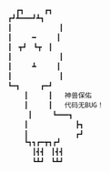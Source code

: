       ┏┓　　　┏┓
    ┏┛┻━━━┛┻┓
    ┃　　　　　　　┃
    ┃　　　━　　　┃
    ┃　┳┛　┗┳　┃
    ┃　　　　　　　┃
    ┃　　　┻　　　┃
    ┃　　　　　　　┃
    ┗━┓　　　┏━┛
        ┃　　　┃   神兽保佑
        ┃　　　┃   代码无BUG！
         ┃　　　┗━━━┓
        ┃　　　　　　　┣┓
        ┃　　　　　　　┏┛
        ┗┓┓┏━┳┓┏┛
          ┃┫┫　┃┫┫
          ┗┻┛　┗┻┛